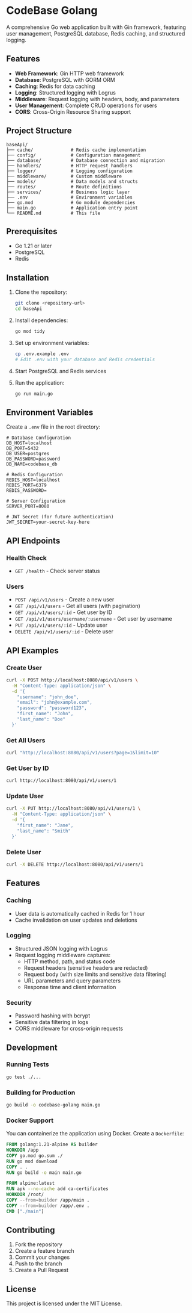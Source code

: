 # CodeBase Golang

A comprehensive Go web application built with Gin framework, featuring user management, PostgreSQL database, Redis caching, and structured logging.

## Features

- **Web Framework**: Gin HTTP web framework
- **Database**: PostgreSQL with GORM ORM
- **Caching**: Redis for data caching
- **Logging**: Structured logging with Logrus
- **Middleware**: Request logging with headers, body, and parameters
- **User Management**: Complete CRUD operations for users
- **CORS**: Cross-Origin Resource Sharing support

## Project Structure

```
baseApi/
├── cache/              # Redis cache implementation
├── config/             # Configuration management
├── database/           # Database connection and migration
├── handlers/           # HTTP request handlers
├── logger/             # Logging configuration
├── middleware/         # Custom middleware
├── models/             # Data models and structs
├── routes/             # Route definitions
├── services/           # Business logic layer
├── .env                # Environment variables
├── go.mod              # Go module dependencies
├── main.go             # Application entry point
└── README.md           # This file
```

## Prerequisites

- Go 1.21 or later
- PostgreSQL
- Redis

## Installation

1. Clone the repository:
   ```bash
   git clone <repository-url>
   cd baseApi
   ```

2. Install dependencies:
   ```bash
   go mod tidy
   ```

3. Set up environment variables:
   ```bash
   cp .env.example .env
   # Edit .env with your database and Redis credentials
   ```

4. Start PostgreSQL and Redis services

5. Run the application:
   ```bash
   go run main.go
   ```

## Environment Variables

Create a `.env` file in the root directory:

```env
# Database Configuration
DB_HOST=localhost
DB_PORT=5432
DB_USER=postgres
DB_PASSWORD=password
DB_NAME=codebase_db

# Redis Configuration
REDIS_HOST=localhost
REDIS_PORT=6379
REDIS_PASSWORD=

# Server Configuration
SERVER_PORT=8080

# JWT Secret (for future authentication)
JWT_SECRET=your-secret-key-here
```

## API Endpoints

### Health Check
- `GET /health` - Check server status

### Users
- `POST /api/v1/users` - Create a new user
- `GET /api/v1/users` - Get all users (with pagination)
- `GET /api/v1/users/:id` - Get user by ID
- `GET /api/v1/users/username/:username` - Get user by username
- `PUT /api/v1/users/:id` - Update user
- `DELETE /api/v1/users/:id` - Delete user

## API Examples

### Create User
```bash
curl -X POST http://localhost:8080/api/v1/users \
  -H "Content-Type: application/json" \
  -d '{
    "username": "john_doe",
    "email": "john@example.com",
    "password": "password123",
    "first_name": "John",
    "last_name": "Doe"
  }'
```

### Get All Users
```bash
curl "http://localhost:8080/api/v1/users?page=1&limit=10"
```

### Get User by ID
```bash
curl http://localhost:8080/api/v1/users/1
```

### Update User
```bash
curl -X PUT http://localhost:8080/api/v1/users/1 \
  -H "Content-Type: application/json" \
  -d '{
    "first_name": "Jane",
    "last_name": "Smith"
  }'
```

### Delete User
```bash
curl -X DELETE http://localhost:8080/api/v1/users/1
```

## Features

### Caching
- User data is automatically cached in Redis for 1 hour
- Cache invalidation on user updates and deletions

### Logging
- Structured JSON logging with Logrus
- Request logging middleware captures:
  - HTTP method, path, and status code
  - Request headers (sensitive headers are redacted)
  - Request body (with size limits and sensitive data filtering)
  - URL parameters and query parameters
  - Response time and client information

### Security
- Password hashing with bcrypt
- Sensitive data filtering in logs
- CORS middleware for cross-origin requests

## Development

### Running Tests
```bash
go test ./...
```

### Building for Production
```bash
go build -o codebase-golang main.go
```

### Docker Support
You can containerize the application using Docker. Create a `Dockerfile`:

```dockerfile
FROM golang:1.21-alpine AS builder
WORKDIR /app
COPY go.mod go.sum ./
RUN go mod download
COPY . .
RUN go build -o main main.go

FROM alpine:latest
RUN apk --no-cache add ca-certificates
WORKDIR /root/
COPY --from=builder /app/main .
COPY --from=builder /app/.env .
CMD ["./main"]
```

## Contributing

1. Fork the repository
2. Create a feature branch
3. Commit your changes
4. Push to the branch
5. Create a Pull Request

## License

This project is licensed under the MIT License.